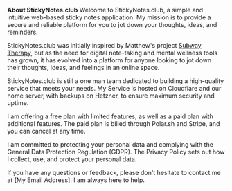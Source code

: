 **About StickyNotes.club**
Welcome to StickyNotes.club, a simple and intuitive web-based sticky notes application. My mission is to provide a secure and reliable platform for you to jot down your thoughts, ideas, and reminders.

StickyNotes.club was initially inspired by Matthew's project [Subway Therapy](http://www.subwaytherapy.com/), but as the need for digital note-taking and mental wellness tools has grown, it has evolved into a platform for anyone looking to jot down their thoughts, ideas, and feelings in an online space.

StickyNotes.club is still a one man team dedicated to building a high-quality service that meets your needs. My Service is hosted on Cloudflare and our home server, with backups on Hetzner, to ensure maximum security and uptime.

I am offering a free plan with limited features, as well as a paid plan with additional features. The paid plan is billed through Polar.sh and Stripe, and you can cancel at any time.

I am committed to protecting your personal data and complying with the General Data Protection Regulation (GDPR). The Privacy Policy sets out how I collect, use, and protect your personal data.

If you have any questions or feedback, please don't hesitate to contact me at [My Email Address]. I am always here to help.